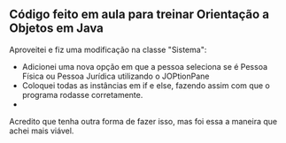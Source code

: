 Código feito em aula para treinar Orientação a Objetos em Java
--------------------------------------------------------------------------------------------------------
Aproveitei e fiz uma modificação na classe "Sistema":
- Adicionei uma nova opção em que a pessoa seleciona se é Pessoa Física ou Pessoa Jurídica utilizando o JOPtionPane
- Coloquei todas as instâncias em if e else, fazendo assim com que o programa rodasse corretamente.
- 
Acredito que tenha outra forma de fazer isso, mas foi essa a maneira que achei mais viável.
